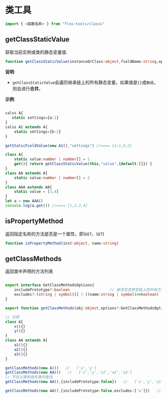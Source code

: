 
# 类工具

```typescript
import { <函数名称> } from "flex-tools/classs"
```


## getClassStaticValue

获取当前实例或类的静态变量值.

```typescript
function getClassStaticValue(instanceOrClass:object,fieldName:string,options:{merge?: number,default?:any}={})
```

**说明**:

- `getClassStaticValue`会遍历继承链上的所有静态变量，如果值是`{}`或`数组`，则会进行**合并**。


**示例**:

```typescript
 
calss A{
   static settings={a:1}
}
calss A1 extends A{
    static settings={b:2}
}
 
getStaticFieldValue(new A1(),"settings") //==== {a:1,b:2} 

class A{
    static value:number | number[] = 1
    get(){ return getClassStaticValue(this,"value",{default:[]}) }
}        
class AA extends A{
    static value:number | number[] = 2
}        
class AAA extends AA{
    static value = [3,4]
}
let a = new AAA()
console.log(a.get()) //==== [1,2,3,4]

 ```

## isPropertyMethod

返回指定名称的方法是否是一个属性，即(`GET`、`SET`)

```typescript
function isPropertyMethod(inst:object, name:string)
```

## getClassMethods

返回类中声明的方法列表

```typescript

export interface GetClassMethodsOptions{
    includePrototype?:boolean                  // 是否包含原型链上的所有方法
    excludes?:(string | symbol)[] | ((name:string | symbol)=>boolean)       // 排除
}

export function getClassMethods(obj:object,options?:GetClassMethodsOptions)

// 示例
class A{
    x(){}
    y(){}
}
class AA extends A{
    a1(){}
    a2(){}
    a3(){}
}

getClassMethods(new A())   //   ['x','y']
getClassMethods(new AA())   //   ['x','y','a1','a2','a3']
// 不在父类和祖先类中查找
getClassMethods(new AA(),{includePrototype:false})   //   ['x','y','a1','a2','a3']

getClassMethods(new AA(),{includePrototype:false,excludes:['x']})   //   ['y','a1','a2','a3']
```
